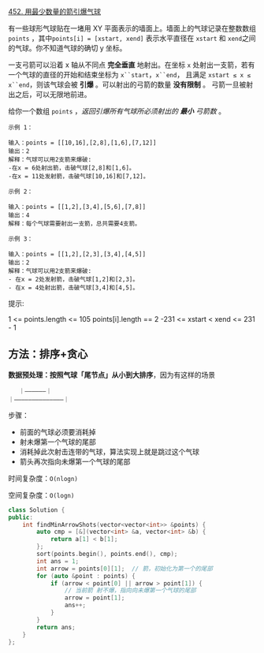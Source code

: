 [452. 用最少数量的箭引爆气球](https://leetcode-cn.com/problems/minimum-number-of-arrows-to-burst-balloons/)

有一些球形气球贴在一堵用 XY 平面表示的墙面上。墙面上的气球记录在整数数组 `points` ，其中`points[i] = [xstart, xend]` 表示水平直径在 `xstart` 和 `xend`之间的气球。你不知道气球的确切 y 坐标。

一支弓箭可以沿着 x 轴从不同点 **完全垂直** 地射出。在坐标 `x` 处射出一支箭，若有一个气球的直径的开始和结束坐标为 `x``start`，`x``end`， 且满足  `xstart ≤ x ≤ x``end`，则该气球会被 **引爆** 。可以射出的弓箭的数量 **没有限制** 。 弓箭一旦被射出之后，可以无限地前进。

给你一个数组 `points` ，*返回引爆所有气球所必须射出的 **最小** 弓箭数* 。

```
示例 1：

输入：points = [[10,16],[2,8],[1,6],[7,12]]
输出：2
解释：气球可以用2支箭来爆破:
-在x = 6处射出箭，击破气球[2,8]和[1,6]。
-在x = 11处发射箭，击破气球[10,16]和[7,12]。

示例 2：

输入：points = [[1,2],[3,4],[5,6],[7,8]]
输出：4
解释：每个气球需要射出一支箭，总共需要4支箭。

示例 3：

输入：points = [[1,2],[2,3],[3,4],[4,5]]
输出：2
解释：气球可以用2支箭来爆破:
- 在x = 2处发射箭，击破气球[1,2]和[2,3]。
- 在x = 4处射出箭，击破气球[3,4]和[4,5]。

```

提示:

1 <= points.length <= 105
points[i].length == 2
-231 <= xstart < xend <= 231 - 1

## 方法：排序+贪心

**数据预处理：按照气球「尾节点」从小到大排序**，因为有这样的场景

```
   ｜——————｜
｜——————————————｜
```

步骤：

- 前面的气球必须要消耗掉
- 射未爆第一个气球的尾部
- 消耗掉此次射击连带的气球，算法实现上就是跳过这个气球
- 箭头再次指向未爆第一个气球的尾部

时间复杂度：`O(nlogn)`

空间复杂度：`O(logn)`

```cpp
class Solution {
public:
    int findMinArrowShots(vector<vector<int>> &points) {
        auto cmp = [&](vector<int> &a, vector<int> &b) {
            return a[1] < b[1];
        };
        sort(points.begin(), points.end(), cmp);
        int ans = 1;
        int arrow = points[0][1];  // 箭，初始化为第一个的尾部
        for (auto &point : points) {
            if (arrow < point[0] || arrow > point[1]) {
                // 当前箭 射不爆，指向向未爆第一个气球的尾部
                arrow = point[1];
                ans++;
            }
        }
        return ans;
    }
};
```

